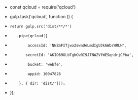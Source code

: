 * const qcloud = require('qcloud')

* gulp.task('qcloud', function () {
*     return gulp.src('dist/**/*')
*        .pipe(qcloud({
*             accessId: 'NNZmFITjwo2swaUeLmdIgU3k6WbsWRLH',
*            secretId: 'AKID69OLbTghCw0I9JTNWZVfWESqndrjCPba',
*             bucket: 'webfe',
*             appid: 10047826
*         }, { dir: 'dist/'}));
* });